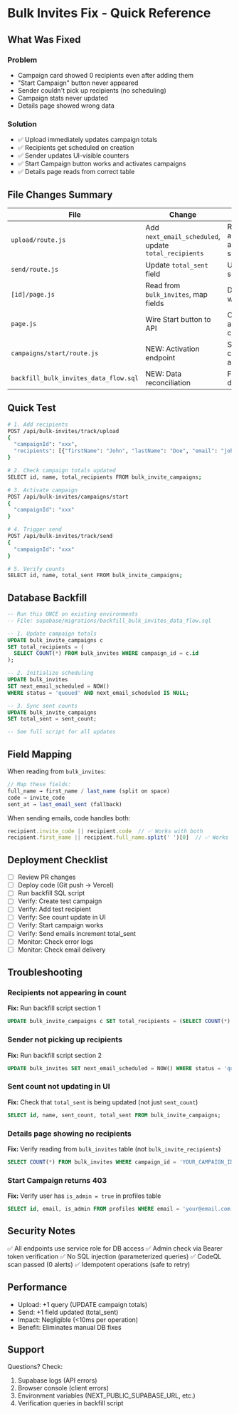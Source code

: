 # Bulk Invites Fix - Quick Reference

## What Was Fixed

### Problem
- Campaign card showed 0 recipients even after adding them
- "Start Campaign" button never appeared
- Sender couldn't pick up recipients (no scheduling)
- Campaign stats never updated
- Details page showed wrong data

### Solution
- ✅ Upload immediately updates campaign totals
- ✅ Recipients get scheduled on creation
- ✅ Sender updates UI-visible counters
- ✅ Start Campaign button works and activates campaigns
- ✅ Details page reads from correct table

## File Changes Summary

| File | Change | Impact |
|------|--------|--------|
| `upload/route.js` | Add `next_email_scheduled`, update `total_recipients` | Recipients appear & are schedulable |
| `send/route.js` | Update `total_sent` field | UI shows sent count |
| `[id]/page.js` | Read from `bulk_invites`, map fields | Details view works |
| `page.js` | Wire Start button to API | Can activate campaigns |
| `campaigns/start/route.js` | NEW: Activation endpoint | Secure campaign activation |
| `backfill_bulk_invites_data_flow.sql` | NEW: Data reconciliation | Fix existing data |

## Quick Test

```bash
# 1. Add recipients
POST /api/bulk-invites/track/upload
{
  "campaignId": "xxx",
  "recipients": [{"firstName": "John", "lastName": "Doe", "email": "john@example.com"}]
}

# 2. Check campaign totals updated
SELECT id, name, total_recipients FROM bulk_invite_campaigns;

# 3. Activate campaign
POST /api/bulk-invites/campaigns/start
{
  "campaignId": "xxx"
}

# 4. Trigger send
POST /api/bulk-invites/track/send
{
  "campaignId": "xxx"
}

# 5. Verify counts
SELECT id, name, total_sent FROM bulk_invite_campaigns;
```

## Database Backfill

```sql
-- Run this ONCE on existing environments
-- File: supabase/migrations/backfill_bulk_invites_data_flow.sql

-- 1. Update campaign totals
UPDATE bulk_invite_campaigns c
SET total_recipients = (
  SELECT COUNT(*) FROM bulk_invites WHERE campaign_id = c.id
);

-- 2. Initialize scheduling
UPDATE bulk_invites
SET next_email_scheduled = NOW()
WHERE status = 'queued' AND next_email_scheduled IS NULL;

-- 3. Sync sent counts
UPDATE bulk_invite_campaigns
SET total_sent = sent_count;

-- See full script for all updates
```

## Field Mapping

When reading from `bulk_invites`:

```javascript
// Map these fields:
full_name → first_name / last_name (split on space)
code → invite_code
sent_at → last_email_sent (fallback)
```

When sending emails, code handles both:
```javascript
recipient.invite_code || recipient.code  // ✅ Works with both
recipient.first_name || recipient.full_name.split(' ')[0]  // ✅ Works with both
```

## Deployment Checklist

- [ ] Review PR changes
- [ ] Deploy code (Git push → Vercel)
- [ ] Run backfill SQL script
- [ ] Verify: Create test campaign
- [ ] Verify: Add test recipient
- [ ] Verify: See count update in UI
- [ ] Verify: Start campaign works
- [ ] Verify: Send emails increment total_sent
- [ ] Monitor: Check error logs
- [ ] Monitor: Check email delivery

## Troubleshooting

### Recipients not appearing in count
**Fix:** Run backfill script section 1
```sql
UPDATE bulk_invite_campaigns c SET total_recipients = (SELECT COUNT(*) FROM bulk_invites WHERE campaign_id = c.id);
```

### Sender not picking up recipients
**Fix:** Run backfill script section 2
```sql
UPDATE bulk_invites SET next_email_scheduled = NOW() WHERE status = 'queued' AND next_email_scheduled IS NULL;
```

### Sent count not updating in UI
**Fix:** Check that `total_sent` is being updated (not just `sent_count`)
```sql
SELECT id, name, sent_count, total_sent FROM bulk_invite_campaigns;
```

### Details page showing no recipients
**Fix:** Verify reading from `bulk_invites` table (not `bulk_invite_recipients`)
```sql
SELECT COUNT(*) FROM bulk_invites WHERE campaign_id = 'YOUR_CAMPAIGN_ID';
```

### Start Campaign returns 403
**Fix:** Verify user has `is_admin = true` in profiles table
```sql
SELECT id, email, is_admin FROM profiles WHERE email = 'your@email.com';
```

## Security Notes

✅ All endpoints use service role for DB access
✅ Admin check via Bearer token verification
✅ No SQL injection (parameterized queries)
✅ CodeQL scan passed (0 alerts)
✅ Idempotent operations (safe to retry)

## Performance

- Upload: +1 query (UPDATE campaign totals)
- Send: +1 field updated (total_sent)
- Impact: Negligible (<10ms per operation)
- Benefit: Eliminates manual DB fixes

## Support

Questions? Check:
1. Supabase logs (API errors)
2. Browser console (client errors)
3. Environment variables (NEXT_PUBLIC_SUPABASE_URL, etc.)
4. Verification queries in backfill script
